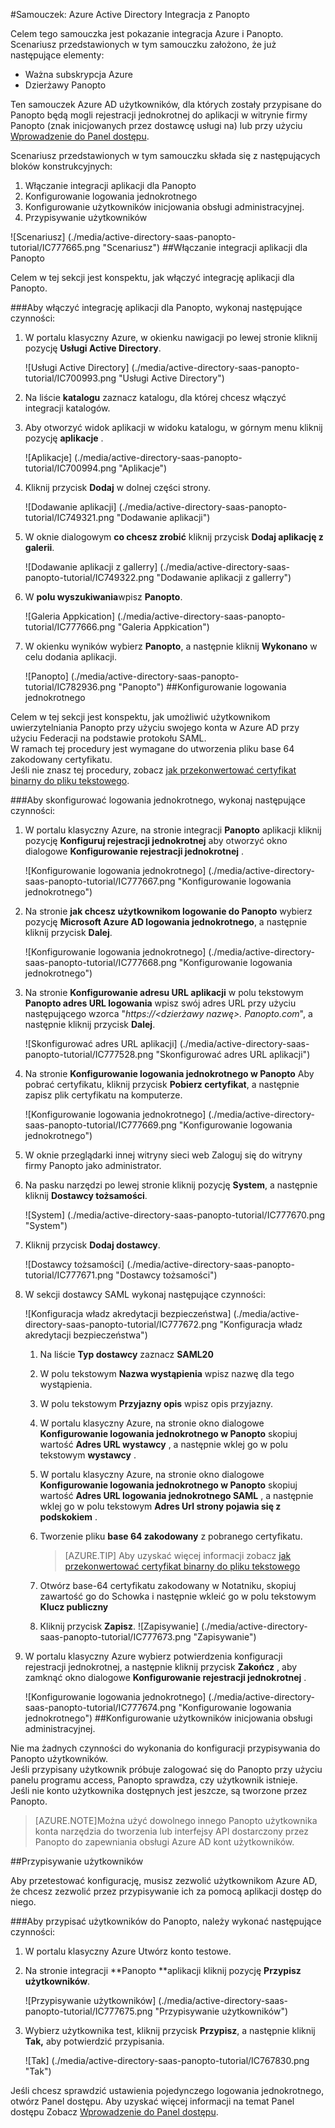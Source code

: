 <properties 
    pageTitle="Samouczek: Azure Active Directory Integracja z Panopto | Microsoft Azure" 
    description="Dowiedz się, jak użyć Panopto z usługi Azure Active Directory w celu włączenia rejestracji jednokrotnej, automatycznego inicjowania obsługi administracyjnej i nie tylko!" 
    services="active-directory" 
    authors="jeevansd"  
    documentationCenter="na" 
    manager="femila"/>
<tags 
    ms.service="active-directory" 
    ms.devlang="na" 
    ms.topic="article" 
    ms.tgt_pltfrm="na" 
    ms.workload="identity" 
    ms.date="09/29/2016" 
    ms.author="jeedes" />

#<a name="tutorial-azure-active-directory-integration-with-panopto"></a>Samouczek: Azure Active Directory Integracja z Panopto
  
Celem tego samouczka jest pokazanie integracja Azure i Panopto.  
Scenariusz przedstawionych w tym samouczku założono, że już następujące elementy:

-   Ważna subskrypcja Azure
-   Dzierżawy Panopto
  
Ten samouczek Azure AD użytkowników, dla których zostały przypisane do Panopto będą mogli rejestracji jednokrotnej do aplikacji w witrynie firmy Panopto (znak inicjowanych przez dostawcę usługi na) lub przy użyciu [Wprowadzenie do Panel dostępu](active-directory-saas-access-panel-introduction.md).
  
Scenariusz przedstawionych w tym samouczku składa się z następujących bloków konstrukcyjnych:

1.  Włączanie integracji aplikacji dla Panopto
2.  Konfigurowanie logowania jednokrotnego
3.  Konfigurowanie użytkowników inicjowania obsługi administracyjnej.
4.  Przypisywanie użytkowników

![Scenariusz] (./media/active-directory-saas-panopto-tutorial/IC777665.png "Scenariusz")
##<a name="enabling-the-application-integration-for-panopto"></a>Włączanie integracji aplikacji dla Panopto
  
Celem w tej sekcji jest konspektu, jak włączyć integrację aplikacji dla Panopto.

###<a name="to-enable-the-application-integration-for-panopto-perform-the-following-steps"></a>Aby włączyć integrację aplikacji dla Panopto, wykonaj następujące czynności:

1.  W portalu klasyczny Azure, w okienku nawigacji po lewej stronie kliknij pozycję **Usługi Active Directory**.

    ![Usługi Active Directory] (./media/active-directory-saas-panopto-tutorial/IC700993.png "Usługi Active Directory")

2.  Na liście **katalogu** zaznacz katalogu, dla której chcesz włączyć integracji katalogów.

3.  Aby otworzyć widok aplikacji w widoku katalogu, w górnym menu kliknij pozycję **aplikacje** .

    ![Aplikacje] (./media/active-directory-saas-panopto-tutorial/IC700994.png "Aplikacje")

4.  Kliknij przycisk **Dodaj** w dolnej części strony.

    ![Dodawanie aplikacji] (./media/active-directory-saas-panopto-tutorial/IC749321.png "Dodawanie aplikacji")

5.  W oknie dialogowym **co chcesz zrobić** kliknij przycisk **Dodaj aplikację z galerii**.

    ![Dodawanie aplikacji z gallerry] (./media/active-directory-saas-panopto-tutorial/IC749322.png "Dodawanie aplikacji z gallerry")

6.  W **polu wyszukiwania**wpisz **Panopto**.

    ![Galeria Appkication] (./media/active-directory-saas-panopto-tutorial/IC777666.png "Galeria Appkication")

7.  W okienku wyników wybierz **Panopto**, a następnie kliknij **Wykonano** w celu dodania aplikacji.

    ![Panopto] (./media/active-directory-saas-panopto-tutorial/IC782936.png "Panopto")
##<a name="configuring-single-sign-on"></a>Konfigurowanie logowania jednokrotnego
  
Celem w tej sekcji jest konspektu, jak umożliwić użytkownikom uwierzytelniania Panopto przy użyciu swojego konta w Azure AD przy użyciu Federacji na podstawie protokołu SAML.  
W ramach tej procedury jest wymagane do utworzenia pliku base 64 zakodowany certyfikatu.  
Jeśli nie znasz tej procedury, zobacz [jak przekonwertować certyfikat binarny do pliku tekstowego](http://youtu.be/PlgrzUZ-Y1o).

###<a name="to-configure-single-sign-on-perform-the-following-steps"></a>Aby skonfigurować logowania jednokrotnego, wykonaj następujące czynności:

1.  W portalu klasyczny Azure, na stronie integracji **Panopto** aplikacji kliknij pozycję **Konfiguruj rejestracji jednokrotnej** aby otworzyć okno dialogowe **Konfigurowanie rejestracji jednokrotnej** .

    ![Konfigurowanie logowania jednokrotnego] (./media/active-directory-saas-panopto-tutorial/IC777667.png "Konfigurowanie logowania jednokrotnego")

2.  Na stronie **jak chcesz użytkownikom logowanie do Panopto** wybierz pozycję **Microsoft Azure AD logowania jednokrotnego**, a następnie kliknij przycisk **Dalej**.

    ![Konfigurowanie logowania jednokrotnego] (./media/active-directory-saas-panopto-tutorial/IC777668.png "Konfigurowanie logowania jednokrotnego")

3.  Na stronie **Konfigurowanie adresu URL aplikacji** w polu tekstowym **Panopto adres URL logowania** wpisz swój adres URL przy użyciu następującego wzorca "*https://\<dzierżawy nazwę\>. Panopto.com*", a następnie kliknij przycisk **Dalej**.

    ![Skonfigurować adres URL aplikacji] (./media/active-directory-saas-panopto-tutorial/IC777528.png "Skonfigurować adres URL aplikacji")

4.  Na stronie **Konfigurowanie logowania jednokrotnego w Panopto** Aby pobrać certyfikatu, kliknij przycisk **Pobierz certyfikat**, a następnie zapisz plik certyfikatu na komputerze.

    ![Konfigurowanie logowania jednokrotnego] (./media/active-directory-saas-panopto-tutorial/IC777669.png "Konfigurowanie logowania jednokrotnego")

5.  W oknie przeglądarki innej witryny sieci web Zaloguj się do witryny firmy Panopto jako administrator.

6.  Na pasku narzędzi po lewej stronie kliknij pozycję **System**, a następnie kliknij **Dostawcy tożsamości**.

    ![System] (./media/active-directory-saas-panopto-tutorial/IC777670.png "System")

7.  Kliknij przycisk **Dodaj dostawcy**.

    ![Dostawcy tożsamości] (./media/active-directory-saas-panopto-tutorial/IC777671.png "Dostawcy tożsamości")

8.  W sekcji dostawcy SAML wykonaj następujące czynności:

    ![Konfiguracja władz akredytacji bezpieczeństwa] (./media/active-directory-saas-panopto-tutorial/IC777672.png "Konfiguracja władz akredytacji bezpieczeństwa")

    1.  Na liście **Typ dostawcy** zaznacz **SAML20**
    2.  W polu tekstowym **Nazwa wystąpienia** wpisz nazwę dla tego wystąpienia.
    3.  W polu tekstowym **Przyjazny opis** wpisz opis przyjazny.
    4.  W portalu klasyczny Azure, na stronie okno dialogowe **Konfigurowanie logowania jednokrotnego w Panopto** skopiuj wartość **Adres URL wystawcy** , a następnie wklej go w polu tekstowym **wystawcy** .
    5.  W portalu klasyczny Azure, na stronie okno dialogowe **Konfigurowanie logowania jednokrotnego w Panopto** skopiuj wartość **Adres URL logowania jednokrotnego SAML** , a następnie wklej go w polu tekstowym **Adres Url strony pojawia się z podskokiem** .
    6.  Tworzenie pliku **base 64 zakodowany** z pobranego certyfikatu.  

        >[AZURE.TIP] Aby uzyskać więcej informacji zobacz [jak przekonwertować certyfikat binarny do pliku tekstowego](http://youtu.be/PlgrzUZ-Y1o)

    7.  Otwórz base-64 certyfikatu zakodowany w Notatniku, skopiuj zawartość go do Schowka i następnie wkleić go w polu tekstowym **Klucz publiczny**
    8.  Kliknij przycisk **Zapisz**.
        ![Zapisywanie] (./media/active-directory-saas-panopto-tutorial/IC777673.png "Zapisywanie")

9.  W portalu klasyczny Azure wybierz potwierdzenia konfiguracji rejestracji jednokrotnej, a następnie kliknij przycisk **Zakończ** , aby zamknąć okno dialogowe **Konfigurowanie rejestracji jednokrotnej** .

    ![Konfigurowanie logowania jednokrotnego] (./media/active-directory-saas-panopto-tutorial/IC777674.png "Konfigurowanie logowania jednokrotnego")
##<a name="configuring-user-provisioning"></a>Konfigurowanie użytkowników inicjowania obsługi administracyjnej.
  
Nie ma żadnych czynności do wykonania do konfiguracji przypisywania do Panopto użytkowników.  
Jeśli przypisany użytkownik próbuje zalogować się do Panopto przy użyciu panelu programu access, Panopto sprawdza, czy użytkownik istnieje.  
Jeśli nie konto użytkownika dostępnych jest jeszcze, są tworzone przez Panopto.

>[AZURE.NOTE]Można użyć dowolnego innego Panopto użytkownika konta narzędzia do tworzenia lub interfejsy API dostarczony przez Panopto do zapewniania obsługi Azure AD kont użytkowników.

##<a name="assigning-users"></a>Przypisywanie użytkowników
  
Aby przetestować konfigurację, musisz zezwolić użytkownikom Azure AD, że chcesz zezwolić przez przypisywanie ich za pomocą aplikacji dostęp do niego.

###<a name="to-assign-users-to-panopto-perform-the-following-steps"></a>Aby przypisać użytkowników do Panopto, należy wykonać następujące czynności:

1.  W portalu klasyczny Azure Utwórz konto testowe.

2.  Na stronie integracji **Panopto **aplikacji kliknij pozycję **Przypisz użytkowników**.

    ![Przypisywanie użytkowników] (./media/active-directory-saas-panopto-tutorial/IC777675.png "Przypisywanie użytkowników")

3.  Wybierz użytkownika test, kliknij przycisk **Przypisz**, a następnie kliknij **Tak,** aby potwierdzić przypisania.

    ![Tak] (./media/active-directory-saas-panopto-tutorial/IC767830.png "Tak")
  
Jeśli chcesz sprawdzić ustawienia pojedynczego logowania jednokrotnego, otwórz Panel dostępu. Aby uzyskać więcej informacji na temat Panel dostępu Zobacz [Wprowadzenie do Panel dostępu](active-directory-saas-access-panel-introduction.md).